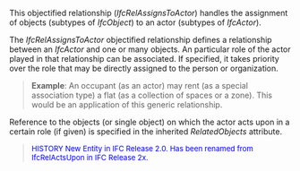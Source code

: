 ﻿This objectified relationship (_IfcRelAssignsToActor_) handles the assignment of objects (subtypes of _IfcObject_) to an actor (subtypes of _IfcActor_).

The _IfcRelAssignsToActor_ objectified relationship defines a relationship between an _IfcActor_ and one or many objects. An particular role of the actor played in that relationship can be associated. If specified, it takes priority over the role that may be directly assigned to the person or organization.

> **Example**: An occupant (as an actor) may rent (as a special association type) a flat (as a collection of spaces or a zone). This would be an application of this generic relationship.

Reference to the objects (or single object) on which the actor acts upon in a certain role (if given) is specified in the inherited _RelatedObjects_ attribute.

> <font color="#0000FF" size="-1">HISTORY New Entity in IFC Release 2.0.
		  Has been renamed from IfcRelActsUpon in IFC Release 2x.</font>
>
